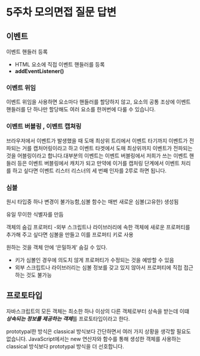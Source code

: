 # 5주차 모의면접 질문 답변

## 이벤트

이벤트 핸들러 등록 

- HTML 요소에 직접 이벤트 핸들러를 등록
- **addEventListener()**

### 이벤트 위임

이벤트 위임을 사용하면 요소마다 핸들러를 할당하지 않고, 요소의 공통 조상에 이벤트 핸들러를 단 하나만 할당해도 여러 요소를 한꺼번에 다룰 수 있습니다.

### 이벤트 버블링 , 이벤트 캡쳐링

브라우저에서 이벤트가 발생했을 때 도매 최상위 트리에서 이벤트 타기까지 이벤트가 전파되는 거를 캡처어링이라고 하고 이벤트 타겟에서 도매 최상위까지 이벤트가 전파되는 것을 어블링이라고 합니다.대부분의 이벤트는 이벤트 버블링에서 저희가 쓰는 이벤트 핸들러 등은 이벤트 버블링에서 캐치가 되고 만약에 이거를 캡처링 단계에서 이벤트 처리를 하고 싶다면 이벤트 리스터 리스너의 세 번째 인자를 2루로 하면 됩니다.

### 심볼

원시 타입중 하나 변경이 불가능함,심볼 함수는 매번 새로운 심볼(고유한) 생성됨

유일 무이한 식별자를 만듬

객체의 숨김 프로퍼티  -외부 스크립트나 라이브러리에 속한 객체에 새로운 프로퍼티를 추가해 주고 싶다면 심볼을 만들고 이를 프로퍼티 키로 사용

원하는 것을 객체 안에 ‘은밀하게’ 숨길 수 있다.

- 키가 심볼인 경우에 의도치 않게 프로퍼티가 수정되는 것을 예방할 수 있음
- 외부 스크립트나 라이브러리는 심볼 정보를 갖고 있지 않아서 프로퍼티에 직접 접근하는 것도 불가능

## 프로토타입

자바스크립트의 모든 객체는 최소한 하나 이상의 다른 객체로부터 상속을 받는데 이떄 ***상속되는 정보를 제공하는 객체***를 프로토타입이라고 한다.

prototypal한 방식은 classical 방식보다 간단하면서 여러 가지 상황을 생각할 필요도 없습니다. JavaScript에서는 new 연산자와 함수를 통해 생성한 객체를 사용하는 classical 방식보다 prototypal 방식을 더 선호합니다.